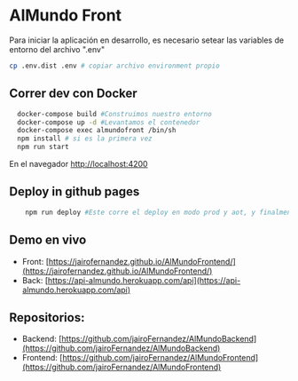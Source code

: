 # AlMundo Front

Para iniciar la aplicación en desarrollo, es necesario setear las variables de entorno del archivo ".env"

```sh
cp .env.dist .env # copiar archivo environment propio 
```

## Correr dev con Docker
```sh
  docker-compose build #Construimos nuestro entorno
  docker-compose up -d #Levantamos el contenedor 
  docker-compose exec almundofront /bin/sh
  npm install # si es la primera vez
  npm run start
```

En el navegador [http://localhost:4200](http://localhost:4200)

## Deploy in github pages
```sh
    npm run deploy #Este corre el deploy en modo prod y aot, y finalmente sube todo a github pages
```

## Demo en vivo
- Front: [https://jairofernandez.github.io/AlMundoFrontend/](https://jairofernandez.github.io/AlMundoFrontend/)
- Back: [https://api-almundo.herokuapp.com/api](https://api-almundo.herokuapp.com/api)

## Repositorios:
- Backend: [https://github.com/jairoFernandez/AlMundoBackend](https://github.com/jairoFernandez/AlMundoBackend)
- Frontend: [https://github.com/jairoFernandez/AlMundoFrontend](https://github.com/jairoFernandez/AlMundoFrontend)

